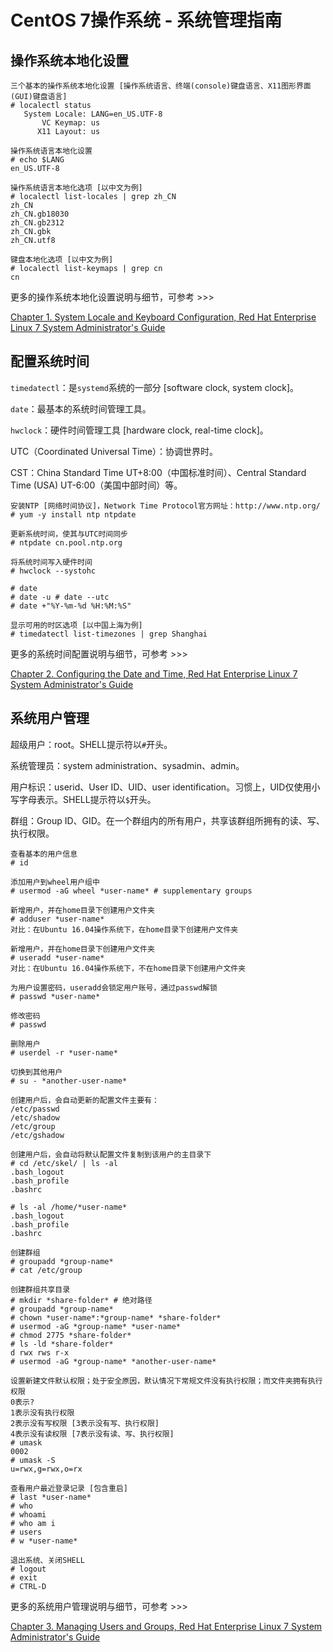 # CentOS 7操作系统 - 系统管理指南

## 操作系统本地化设置

```
三个基本的操作系统本地化设置 [操作系统语言、终端(console)键盘语言、X11图形界面(GUI)键盘语言]
# localectl status
   System Locale: LANG=en_US.UTF-8
       VC Keymap: us
      X11 Layout: us

操作系统语言本地化设置
# echo $LANG
en_US.UTF-8

操作系统语言本地化选项 [以中文为例]
# localectl list-locales | grep zh_CN
zh_CN
zh_CN.gb18030
zh_CN.gb2312
zh_CN.gbk
zh_CN.utf8

键盘本地化选项 [以中文为例]
# localectl list-keymaps | grep cn
cn
```

更多的操作系统本地化设置说明与细节，可参考 >>>

[Chapter 1. System Locale and Keyboard Configuration, Red Hat Enterprise Linux 7 System Administrator's Guide](https://access.redhat.com/documentation/en-US/Red_Hat_Enterprise_Linux/7/pdf/System_Administrators_Guide/Red_Hat_Enterprise_Linux-7-System_Administrators_Guide-en-US.pdf)

## 配置系统时间

```timedatectl```：是```systemd```系统的一部分 [software clock, system clock]。

```date```：最基本的系统时间管理工具。

```hwclock```：硬件时间管理工具 [hardware clock, real-time clock]。

UTC（Coordinated Universal Time）：协调世界时。

CST：China Standard Time UT+8:00（中国标准时间）、Central Standard Time (USA) UT-6:00（美国中部时间）等。

```
安装NTP [网络时间协议]，Network Time Protocol官方网址：http://www.ntp.org/
# yum -y install ntp ntpdate

更新系统时间，使其与UTC时间同步
# ntpdate cn.pool.ntp.org

将系统时间写入硬件时间
# hwclock --systohc

# date
# date -u # date --utc
# date +"%Y-%m-%d %H:%M:%S"

显示可用的时区选项 [以中国上海为例]
# timedatectl list-timezones | grep Shanghai
```

更多的系统时间配置说明与细节，可参考 >>>

[Chapter 2. Configuring the Date and Time, Red Hat Enterprise Linux 7 System Administrator's Guide](https://access.redhat.com/documentation/en-US/Red_Hat_Enterprise_Linux/7/pdf/System_Administrators_Guide/Red_Hat_Enterprise_Linux-7-System_Administrators_Guide-en-US.pdf)

## 系统用户管理

超级用户：root。SHELL提示符以```#```开头。

系统管理员：system administration、sysadmin、admin。

用户标识：userid、User ID、UID、user identification。习惯上，UID仅使用小写字母表示。SHELL提示符以```$```开头。

群组：Group ID、GID。在一个群组内的所有用户，共享该群组所拥有的读、写、执行权限。

```
查看基本的用户信息
# id

添加用户到wheel用户组中
# usermod -aG wheel *user-name* # supplementary groups

新增用户，并在home目录下创建用户文件夹
# adduser *user-name*
对比：在Ubuntu 16.04操作系统下，在home目录下创建用户文件夹

新增用户，并在home目录下创建用户文件夹
# useradd *user-name*
对比：在Ubuntu 16.04操作系统下，不在home目录下创建用户文件夹

为用户设置密码，useradd会锁定用户账号，通过passwd解锁
# passwd *user-name*

修改密码
# passwd

删除用户
# userdel -r *user-name*

切换到其他用户
# su - *another-user-name*

创建用户后，会自动更新的配置文件主要有：
/etc/passwd
/etc/shadow
/etc/group
/etc/gshadow

创建用户后，会自动将默认配置文件复制到该用户的主目录下
# cd /etc/skel/ | ls -al
.bash_logout
.bash_profile
.bashrc

# ls -al /home/*user-name*
.bash_logout
.bash_profile
.bashrc

创建群组
# groupadd *group-name*
# cat /etc/group

创建群组共享目录
# mkdir *share-folder* # 绝对路径
# groupadd *group-name*
# chown *user-name*:*group-name* *share-folder*
# usermod -aG *group-name* *user-name*
# chmod 2775 *share-folder*
# ls -ld *share-folder*
d rwx rws r-x
# usermod -aG *group-name* *another-user-name*

设置新建文件默认权限；处于安全原因，默认情况下常规文件没有执行权限；而文件夹拥有执行权限
0表示?
1表示没有执行权限
2表示没有写权限 [3表示没有写、执行权限]
4表示没有读权限 [7表示没有读、写、执行权限]
# umask
0002
# umask -S
u=rwx,g=rwx,o=rx

查看用户最近登录记录 [包含重启]
# last *user-name*
# who
# whoami
# who am i
# users
# w *user-name*

退出系统、关闭SHELL
# logout
# exit
# CTRL-D
```

更多的系统用户管理说明与细节，可参考 >>>

[Chapter 3. Managing Users and Groups, Red Hat Enterprise Linux 7 System Administrator's Guide](https://access.redhat.com/documentation/en-US/Red_Hat_Enterprise_Linux/7/pdf/System_Administrators_Guide/Red_Hat_Enterprise_Linux-7-System_Administrators_Guide-en-US.pdf)
